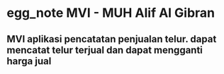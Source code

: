 # egg_note MVI - MUH Alif Al Gibran

## MVI aplikasi pencatatan penjualan telur. dapat mencatat telur terjual dan dapat mengganti harga jual


